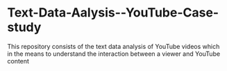 # Text-Data-Aalysis--YouTube-Case-study
This repository consists of the text data analysis of YouTube videos which in the means to understand the interaction between a viewer and YouTube content
